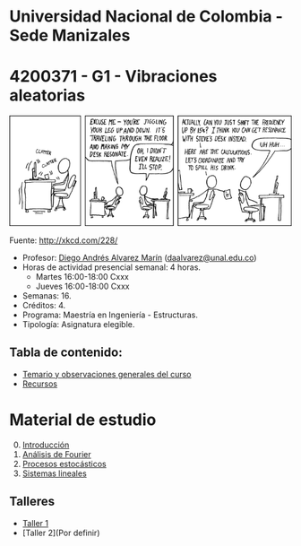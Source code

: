 # Universidad Nacional de Colombia - Sede Manizales
# 4200371 - G1 - Vibraciones aleatorias

![Image](docs/imagenes/resonance.png)

Fuente: <http://xkcd.com/228/>

- Profesor: [Diego Andrés Alvarez Marín](https://sites.google.com/site/diegoandresalvarezmarin/) (daalvarez@unal.edu.co)
- Horas de actividad presencial semanal: 4 horas.
  - Martes 16:00-18:00 Cxxx
  - Jueves 16:00-18:00 Cxxx
- Semanas: 16.
- Créditos: 4.
- Programa: Maestría en Ingeniería - Estructuras.
- Tipología: Asignatura elegible.


## Tabla de contenido:
- [Temario y observaciones generales del curso](docs/temario_y_observaciones_generales.md)
- [Recursos](docs/recursos.md)

# Material de estudio
0. [Introducción](diapositivas/00_introduccion.pdf)
1. [Análisis de Fourier](docs/01_analisis_de_fourier.md)
2. [Procesos estocásticos](docs/02_procesos_estocasticos.md)
3. [Sistemas lineales](docs/03_sistemas_lineales.md)


## Talleres
- [Taller 1](docs/taller_1.md)
- [Taller 2](Por definir)
